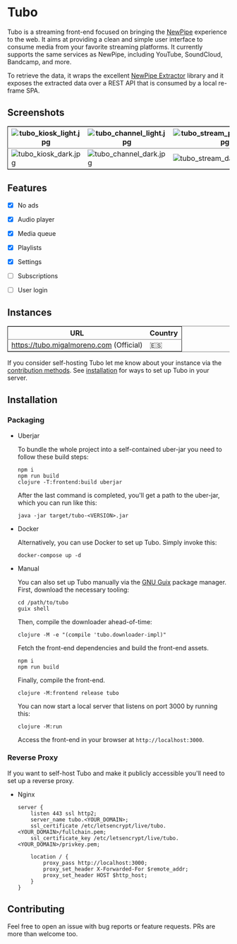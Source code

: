 

# Tubo

Tubo is a streaming front-end focused on bringing the [NewPipe](https://github.com/TeamNewPipe/NewPipe) experience to the web. It aims at providing a clean and simple user interface to consume media from your favorite streaming platforms. It currently supports the same services as NewPipe, including YouTube, SoundCloud, Bandcamp, and more.  

To retrieve the data, it wraps the excellent [NewPipe Extractor](https://github.com/TeamNewPipe/NewPipeExtractor) library and it exposes the extracted data over a REST API that is consumed by a local re-frame SPA.  


## Screenshots

<table border="2" cellspacing="0" cellpadding="6" rules="groups" frame="hsides">


<colgroup>
<col  class="org-left" />

<col  class="org-left" />

<col  class="org-left" />

<col  class="org-left" />

<col  class="org-left" />
</colgroup>
<thead>
<tr>
<th scope="col" class="org-left"><img src="https://files.migalmoreno.com/tubo_kiosk_light.jpg" alt="tubo_kiosk_light.jpg" /></th>
<th scope="col" class="org-left"><img src="https://files.migalmoreno.com/tubo_channel_light.jpg" alt="tubo_channel_light.jpg" /></th>
<th scope="col" class="org-left"><img src="https://files.migalmoreno.com/tubo_stream_playing_light.jpg" alt="tubo_stream_playing_light.jpg" /></th>
<th scope="col" class="org-left"><img src="https://files.migalmoreno.com/tubo_queue_light.jpg" alt="tubo_queue_light.jpg" /></th>
<th scope="col" class="org-left"><img src="https://files.migalmoreno.com/tubo_settings_light.jpg" alt="tubo_settings_light.jpg" /></th>
</tr>
</thead>

<tbody>
<tr>
<td class="org-left"><img src="https://files.migalmoreno.com/tubo_kiosk_dark.jpg" alt="tubo_kiosk_dark.jpg" /></td>
<td class="org-left"><img src="https://files.migalmoreno.com/tubo_channel_dark.jpg" alt="tubo_channel_dark.jpg" /></td>
<td class="org-left"><img src="https://files.migalmoreno.com/tubo_stream_dark.jpg" alt="tubo_stream_dark.jpg" /></td>
<td class="org-left"><img src="https://files.migalmoreno.com/tubo_queue_dark.jpg" alt="tubo_queue_dark.jpg" /></td>
<td class="org-left"><img src="https://files.migalmoreno.com/tubo_bookmarks_dark.jpg" alt="tubo_bookmarks_dark.jpg" /></td>
</tr>
</tbody>
</table>


## Features

-   [X] No ads
-   [X] Audio player
-   [X] Media queue
-   [X] Playlists
-   [X] Settings
-   [ ] Subscriptions
-   [ ] User login


## Instances

<table border="2" cellspacing="0" cellpadding="6" rules="groups" frame="hsides">


<colgroup>
<col  class="org-left" />

<col  class="org-left" />
</colgroup>
<thead>
<tr>
<th scope="col" class="org-left">URL</th>
<th scope="col" class="org-left">Country</th>
</tr>
</thead>

<tbody>
<tr>
<td class="org-left"><a href="https://tubo.migalmoreno.com">https://tubo.migalmoreno.com</a> (Official)</td>
<td class="org-left">🇪🇸</td>
</tr>
</tbody>
</table>

If you consider self-hosting Tubo let me know about your instance via the [contribution methods](#orgb0aedc4). See [installation](#org284835d) for ways to set up Tubo in your server.  


## Installation


### Packaging

-   Uberjar

    To bundle the whole project into a self-contained uber-jar you need to follow these build steps:  
    
        npm i
        npm run build
        clojure -T:frontend:build uberjar
    
    After the last command is completed, you'll get a path to the uber-jar, which you can run like this:  
    
        java -jar target/tubo-<VERSION>.jar

-   Docker

    Alternatively, you can use Docker to set up Tubo. Simply invoke this:  
    
        docker-compose up -d

-   Manual

    You can also set up Tubo manually via the [GNU Guix](https://guix.gnu.org/) package manager. First, download the necessary tooling:  
    
        cd /path/to/tubo
        guix shell
    
    Then, compile the downloader ahead-of-time:  
    
        clojure -M -e "(compile 'tubo.downloader-impl)"
    
    Fetch the front-end dependencies and build the front-end assets.  
    
        npm i
        npm run build
    
    Finally, compile the front-end.  
    
        clojure -M:frontend release tubo
    
    You can now start a local server that listens on port 3000 by running this:  
    
        clojure -M:run
    
    Access the front-end in your browser at `http://localhost:3000`.  


### Reverse Proxy

If you want to self-host Tubo and make it publicly accessible you'll need to set up a reverse proxy.  

-   Nginx

        server {
            listen 443 ssl http2;
            server_name tubo.<YOUR_DOMAIN>;
            ssl_certificate /etc/letsencrypt/live/tubo.<YOUR_DOMAIN>/fullchain.pem;
            ssl_certificate_key /etc/letsencrypt/live/tubo.<YOUR_DOMAIN>/privkey.pem;
        
            location / {
                proxy_pass http://localhost:3000;
                proxy_set_header X-Forwarded-For $remote_addr;
                proxy_set_header HOST $http_host;
            }
        }


## Contributing

Feel free to open an issue with bug reports or feature requests. PRs are more than welcome too.  

